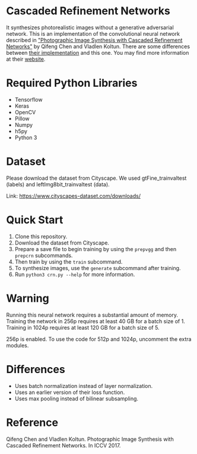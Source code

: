 # Cascaded Refinement Networks
It synthesizes photorealistic images without a generative adversarial network. This is an implementation of the convolutional neural network described in ["Photographic Image Synthesis with Cascaded Refinement Networks"](http://cqf.io/papers/Photographic_Image_Synthesis_ICCV2017.pdf) by Qifeng Chen and Vladlen Koltun. There are some differences between [their implementation](https://github.com/CQFIO/PhotographicImageSynthesis) and this one. You may find more information at their [website](http://cqf.io/ImageSynthesis/).

# Required Python Libraries
* Tensorflow
* Keras
* OpenCV
* Pillow
* Numpy
* h5py
* Python 3

# Dataset
Please download the dataset from Cityscape. We used gtFine_trainvaltest (labels) and leftImg8bit_trainvaltest (data).

Link: https://www.cityscapes-dataset.com/downloads/

# Quick Start
1. Clone this repository.
2. Download the dataset from Cityscape.
3. Prepare a save file to begin training by using the `prepvgg` and then `prepcrn` subcommands.
4. Then train by using the `train` subcommand.
5. To synthesize images, use the `generate` subcommand after training.
6. Run `python3 crn.py --help` for more information.

# Warning
Running this neural network requires a substantial amount of memory. Training
the network in 256p requires at least 40 GB for a batch size of 1. Training in
1024p requires at least 120 GB for a batch size of 5.

256p is enabled. To use the code for 512p and 1024p, uncomment the extra modules.

# Differences
* Uses batch normalization instead of layer normalization.
* Uses an earlier version of their loss function.
* Uses max pooling instead of bilinear subsampling.

# Reference
Qifeng Chen and Vladlen Koltun. Photographic Image Synthesis with Cascaded Refinement Networks. In ICCV 2017.
